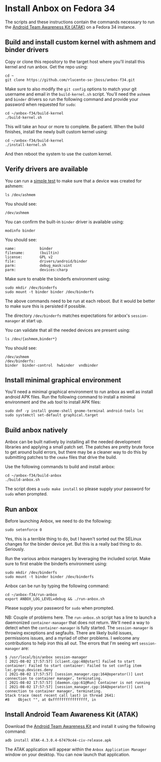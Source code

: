 # Install Anbox on Fedora 34
The scripts and these instructions contain the commands necessary
to run the [Android Team Awareness Kit (ATAK)](https://www.civtak.org/)
on a Fedora 34 instance.

## Build and install custom kernel with ashmem and binder drivers
Copy or clone this repository to the target host where you'll install
this kernel and run anbox. Get the repo using:


    cd ~
    git clone https://github.com/rlucente-se-jboss/anbox-f34.git

Make sure to also modify the `git config` options to match your git
username and email in the `build-kernel.sh` script. You'll need the
`ashmem` and `binder` drivers so run the following command and
provide your password when requested for `sudo`:

    cd ~/anbox-f34/build-kernel
    ./build-kernel.sh

This will take an hour or more to complete. Be patient. When the
build finishes, install the newly built custom kernel using:

    cd ~/anbox-f34/build-kernel
    ./install-kernel.sh

And then reboot the system to use the custom kernel.

## Verify drivers are available
You can run a [simple test](https://docs.anbox.io/userguide/install.html#install-kernel-modules)
to make sure that a device was created for ashmem:

    ls /dev/ashmem

You should see:

    /dev/ashmem

You can confirm the built-in `binder` driver is available using:

    modinfo binder

You should see:

    name:           binder
    filename:       (builtin)
    license:        GPL v2
    file:           drivers/android/binder
    parm:           debug_mask:uint
    parm:           devices:charp

Make sure to enable the binderfs environment using:

    sudo mkdir /dev/binderfs
    sudo mount -t binder binder /dev/binderfs

The above commands need to be run at each reboot. But it would be
better to make sure this is persisted if possible.

The directory `/dev/binderfs` matches expectations for anbox's
`session-manager` at start up.

You can validate that all the needed devices are present using:

    ls /dev/{ashmem,binder*}

You should see:

    /dev/ashmem
    /dev/binderfs:
    binder  binder-control  hwbinder  vndbinder

## Install minimal graphical environment
You'll need a minimal graphical environment to run anbox as well
as install android APK files. Run the following command to install
a minimal environment and the `adb` tool to install APK files:

    sudo dnf -y install gnome-shell gnome-terminal android-tools lxc
    sudo systemctl set-default graphical.target

## Build anbox natively
Anbox can be built natively by installing all the needed development
libraries and applying a small patch set. The patches are pretty
brute force to get around build errors, but there may be a cleaner
way to do this by submitting patches to the `cmake` files that drive
the build.

Use the following commands to build and install anbox:

    cd ~/anbox-f34/build-anbox
    ./build-anbox.sh

The script does a `sudo make install` so please supply your password
for `sudo` when prompted.

## Run anbox
Before launching Anbox, we need to do the following:

    sudo setenforce 0

Yes, this is a terrible thing to do, but I haven't sorted out the
SELinux changes for the binder device yet. But this is a really bad
thing to do. Seriously.

Run the various anbox managers by leveraging the included script. Make
sure to first enable the binderfs environment using:

    sudo mkdir /dev/binderfs
    sudo mount -t binder binder /dev/binderfs

Anbox can be run by typing the following command:

    cd ~/anbox-f34/run-anbox
    export ANBOX_LOG_LEVEL=debug && ./run-anbox.sh

Please supply your password for `sudo` when prompted.

NB: Couple of problems here. The `run-anbox.sh` script has a line
to launch a daemonized `container-manager` that does not return.
We'll need a way to detect when the `container-manager` is fully
started. The `session-manager` is throwing exceptions and segfaults.
There are likely build issues, permissions issues, and a myriad of
other problems. I welcome any contributions to help iron this all
out. The errors that I'm seeing wrt `session-manager` are:

    $ /usr/local/bin/anbox session-manager
    [ 2021-08-02 17:57:57] [client.cpp:48@start] Failed to start container: Failed to start container: Failed to set config item lxc.group.devices.deny
    [ 2021-08-02 17:57:57] [session_manager.cpp:164@operator()] Lost connection to container manager, terminating.
    [ 2021-08-02 17:57:57] [daemon.cpp:61@Run] Container is not running
    [ 2021-08-02 17:57:57] [session_manager.cpp:164@operator()] Lost connection to container manager, terminating.
    Stack trace (most recent call last) in thread 2641:
    #8    Object "", at 0xffffffffffffffff, in

## Install Android Team Awareness Kit (ATAK)
Download the [Android Team Awareness Kit](https://d1n17y91d2yw11.cloudfront.net/dist/ATAK-4.3.0.4-67479c44-civ-release.apk)
and install it using the following command:

    adb install ATAK-4.3.0.4-67479c44-civ-release.apk

The ATAK application will appear within the `Anbox Application
Manager` window on your desktop. You can now launch that application.
